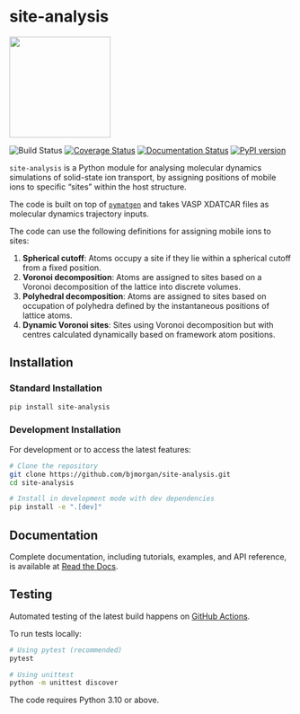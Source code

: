 # site-analysis

<img src='https://github.com/bjmorgan/site-analysis/blob/master/logo/site-analysis-logo.png' width='180'>

![Build Status](https://github.com/bjmorgan/site-analysis/actions/workflows/build.yml/badge.svg)
[![Coverage Status](https://coveralls.io/repos/github/bjmorgan/site-analysis/badge.svg?branch=master)](https://coveralls.io/github/bjmorgan/site-analysis?branch=master)
[![Documentation Status](https://readthedocs.org/projects/site-analysis/badge/?version=latest)](https://site-analysis.readthedocs.io/en/latest/?badge=latest)
[![PyPI version](https://badge.fury.io/py/site-analysis.svg)](https://badge.fury.io/py/site-analysis)

`site-analysis` is a Python module for analysing molecular dynamics simulations of solid-state ion transport, by assigning positions of mobile ions to specific &ldquo;sites&rdquo; within the host structure.

The code is built on top of [`pymatgen`](https://pymatgen.org) and takes VASP XDATCAR files as molecular dynamics trajectory inputs.

The code can use the following definitions for assigning mobile ions to sites:
1. **Spherical cutoff**: Atoms occupy a site if they lie within a spherical cutoff from a fixed position.
2. **Voronoi decomposition**: Atoms are assigned to sites based on a Voronoi decomposition of the lattice into discrete volumes.
3. **Polyhedral decomposition**: Atoms are assigned to sites based on occupation of polyhedra defined by the instantaneous positions of lattice atoms.
4. **Dynamic Voronoi sites**: Sites using Voronoi decomposition but with centres calculated dynamically based on framework atom positions.

## Installation

### Standard Installation

```bash
pip install site-analysis
```

### Development Installation

For development or to access the latest features:

```bash
# Clone the repository
git clone https://github.com/bjmorgan/site-analysis.git
cd site-analysis

# Install in development mode with dev dependencies
pip install -e ".[dev]"
```

## Documentation

Complete documentation, including tutorials, examples, and API reference, is available at [Read the Docs](https://site-analysis.readthedocs.io/en/latest/).

## Testing

Automated testing of the latest build happens on [GitHub Actions](https://github.com/bjmorgan/site-analysis/actions).

To run tests locally:

```bash
# Using pytest (recommended)
pytest

# Using unittest
python -m unittest discover
```

The code requires Python 3.10 or above.
